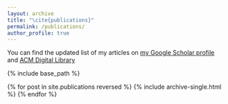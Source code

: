 ```yaml
---
layout: archive
title: "\cite{publications}"
permalink: /publications/
author_profile: true
---
```


You can find the updated list of my articles on <u><a href="https://scholar.google.de/citations?user=Ig3N8j0AAAAJ&hl=en">my Google Scholar profile</a></u> and <u><a href="https://dl.acm.org/author_page.cfm?id=81548008457&coll=DL&dl=ACM&trk=0">ACM Digital Library</a></u>

{% include base_path %}

{% for post in site.publications reversed %}
  {% include archive-single.html %}
{% endfor %}
